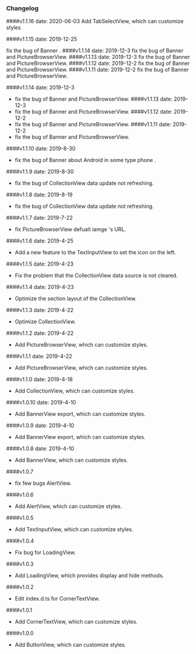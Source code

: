 <!--
 * @Description: Changelog
 * @Author: wanglh
 * @Date: 2019-08-19 17:11:09
 * @LastEditors: wanglh
 * @LastEditTime: 2020-06-03 16:56:53
 -->
### Changelog
####v1.1.16 date: 2020-06-03
Add TabSelectView, which can customize styles

####v1.1.15 date: 2019-12-25

fix the bug of Banner . ####v1.1.14 date: 2019-12-3
fix the bug of Banner and PictureBrowserView. ####v1.1.13 date: 2019-12-3
fix the bug of Banner and PictureBrowserView. ####v1.1.12 date: 2019-12-2
fix the bug of Banner and PictureBrowserView. ####v1.1.11 date: 2019-12-2
fix the bug of Banner and PictureBrowserView.

####v1.1.14
date: 2019-12-3
*  fix the bug of Banner and PictureBrowserView.
####v1.1.13
date: 2019-12-3
*  fix the bug of Banner and PictureBrowserView.
####v1.1.12
date: 2019-12-2
*  fix the bug of Banner and PictureBrowserView.
####v1.1.11
date: 2019-12-2
*  fix the bug of Banner and PictureBrowserView.

####v1.1.10
date: 2019-8-30
*  fix the bug of Banner about Android in some type phone .

####v1.1.9
date: 2019-8-30
*  fix the bug of CollectionView data update not refreshing.

####v1.1.8
date: 2019-8-19
*  fix the bug of CollectionView data update not refreshing.

####v1.1.7
date: 2019-7-22
*  fix PictureBrowserView defualt iamge 's URL.

####v1.1.6
date: 2019-4-25
*  Add a new feature to the TextInputView to set the icon on the left.

####v1.1.5
date: 2019-4-23
*  Fix the problem that the CollectionView data source is not cleared.

####v1.1.4
date: 2019-4-23
*  Optimize the section layout of the CollectionView.

####v1.1.3
date: 2019-4-22
*  Optimize CollectionView.

####v1.1.2
date: 2019-4-22
*  Add PictureBrowserView, which can customize styles.

####v1.1.1
date: 2019-4-22
*  Add PictureBrowserView, which can customize styles.

####v1.1.0 
date: 2019-4-18
*  Add CollectionView, which can customize styles.

####v1.0.10 
date: 2019-4-10
*  Add BannerView export, which can customize styles.

####v1.0.9 
date: 2019-4-10
*  Add BannerView export, which can customize styles.

####v1.0.8 
date: 2019-4-10
*  Add BannerView, which can customize styles.

####v1.0.7 
*  fix few bugs AlertView.

####v1.0.6 
*  Add AlertView, which can customize styles.

####v1.0.5 
*  Add TextInputView, which can customize styles.

####v1.0.4
* Fix bug for LoadingView.

####v1.0.3
*  Add LoadingView, which provides display and hide methods.

####v1.0.2
* Edit index.d.ts for CornerTextView.

####v1.0.1
* Add CornerTextView, which can customize styles.

####v1.0.0
*  Add ButtonView, which can customize styles.
  
